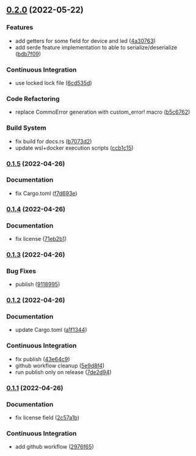 ## [0.2.0](https://github.com/meskill/mystic-light-sdk/compare/v0.1.5...v0.2.0) (2022-05-22)


### Features

* add getters for some field for device and led ([4a30763](https://github.com/meskill/mystic-light-sdk/commit/4a3076312bf8716b7bf5a781585b091f9958aaa4))
* add serde feature implementation to able to serialize/deserialize ([bdb7f09](https://github.com/meskill/mystic-light-sdk/commit/bdb7f091e5110177df3d8af8c6b99af67023e67e))


### Continuous Integration

* use locked lock file ([6cd535d](https://github.com/meskill/mystic-light-sdk/commit/6cd535d4bff1079c9d441805c1129fc6aa11db69))


### Code Refactoring

* replace CommoError generation with custom_error! macro ([b5c6762](https://github.com/meskill/mystic-light-sdk/commit/b5c6762507dd0163303d9b8ff7dd3f92ce223eed))


### Build System

* fix build for docs.rs ([b7073d2](https://github.com/meskill/mystic-light-sdk/commit/b7073d2906e5c21a8d21b0cd5689e91756f19427))
* update wsl+docker execution scripts ([ccb1c15](https://github.com/meskill/mystic-light-sdk/commit/ccb1c151fb1e8f29deaba5dd2b8d8a68c86f29ae))

### [0.1.5](https://github.com/meskill/mystic-light-sdk/compare/v0.1.4...v0.1.5) (2022-04-26)


### Documentation

* fix Cargo.toml ([f7d693e](https://github.com/meskill/mystic-light-sdk/commit/f7d693e2e1e0fa73113afca55a2536315fc44534))

### [0.1.4](https://github.com/meskill/mystic-light-sdk/compare/v0.1.3...v0.1.4) (2022-04-26)


### Documentation

* fix license ([71eb2b1](https://github.com/meskill/mystic-light-sdk/commit/71eb2b1885f46ef8b460cf7f4cceff1f4fa324a5))

### [0.1.3](https://github.com/meskill/mystic-light-sdk/compare/v0.1.2...v0.1.3) (2022-04-26)


### Bug Fixes

* publish ([9118995](https://github.com/meskill/mystic-light-sdk/commit/911899517fb16c96888bdb0f8e7e37f8911d6d68))

### [0.1.2](https://github.com/meskill/mystic-light-sdk/compare/v0.1.1...v0.1.2) (2022-04-26)


### Documentation

* update Cargo.toml ([a1f1344](https://github.com/meskill/mystic-light-sdk/commit/a1f13448d4eb71b48e226c0f61d9b67b33de507a))


### Continuous Integration

* fix publish ([43e64c9](https://github.com/meskill/mystic-light-sdk/commit/43e64c938e4cad1abfd9078919351f50323103b0))
* github workflow cleanup ([5e9d8f4](https://github.com/meskill/mystic-light-sdk/commit/5e9d8f4fa97d05ebe0a32a3b20c09a6335bae40d))
* run publish only on release ([7de2d94](https://github.com/meskill/mystic-light-sdk/commit/7de2d94f4878777f7bc3b5352a3fd7890736a408))

### [0.1.1](https://github.com/meskill/mystic-light-sdk/compare/v0.1.0...v0.1.1) (2022-04-26)


### Documentation

* fix license field ([2c57a1b](https://github.com/meskill/mystic-light-sdk/commit/2c57a1b5dfc5b0233fdf5967e024bf19544c4399))


### Continuous Integration

* add github workflow ([2976f65](https://github.com/meskill/mystic-light-sdk/commit/2976f65ff773b7db140c61d1f199d6bbc6060b1f))
